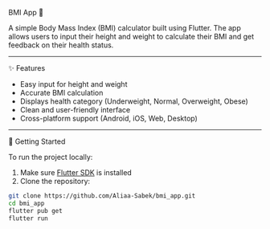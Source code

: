  BMI App 🧮

A simple Body Mass Index (BMI) calculator built using Flutter. The app allows users to input their height and weight to calculate their BMI and get feedback on their health status.

---

✨ Features

- Easy input for height and weight
- Accurate BMI calculation
- Displays health category (Underweight, Normal, Overweight, Obese)
- Clean and user-friendly interface
- Cross-platform support (Android, iOS, Web, Desktop)

---


 🚀 Getting Started

To run the project locally:

1. Make sure [Flutter SDK](https://flutter.dev/docs/get-started/install) is installed
2. Clone the repository:

```bash
git clone https://github.com/Aliaa-Sabek/bmi_app.git
cd bmi_app
flutter pub get
flutter run
